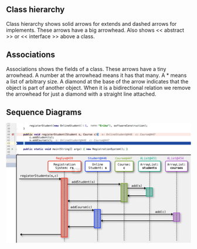## Class hierarchy
Class hierarchy shows solid arrows for extends and dashed arrows for implements. These arrows have a big arrowhead. Also shows << abstract >> or << interface >> above a class.

## Associations
Associations shows the fields of a class. These arrows have a tiny arrowhead. A number at the arrowhead means it has that many. A * means a list of arbitrary size. A diamond at the base of the arrow indicates that the object is part of another object. When it is a bidirectional relation we remove the arrowhead for just a diamond with a straight line attached.

## Sequence Diagrams
![Sequence diagram](https://github.com/DevJ5/UBCx-Software-Construction-2/blob/master/sequence-diagram.png)

